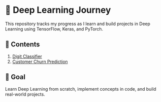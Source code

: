 # 🧠 Deep Learning Journey

This repository tracks my progress as I learn and build projects in Deep Learning using TensorFlow, Keras, and PyTorch.

## 📂 Contents

1. [Digit Classifier](01_digit_classifier/)
2. [Customer Churn Prediction](02_Customer_Churn_Prediction)


## 🎯 Goal
Learn Deep Learning from scratch, implement concepts in code, and build real-world projects.

